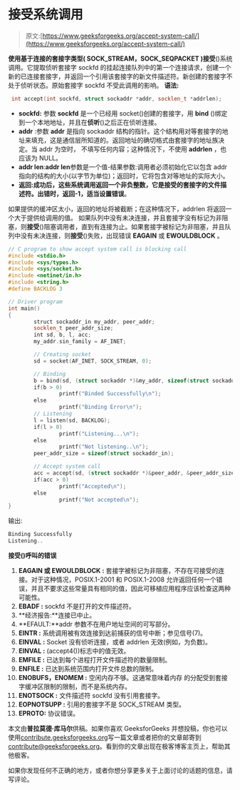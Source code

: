 # 接受系统调用

> 原文:[https://www.geeksforgeeks.org/accept-system-call/](https://www.geeksforgeeks.org/accept-system-call/)

**使用基于连接的套接字类型( **SOCK_STREAM，SOCK_SEQPACKET** )接受**()系统调用。它提取侦听套接字 sockfd 的挂起连接队列中的第一个连接请求，创建一个新的已连接套接字，并返回一个引用该套接字的新文件描述符。新创建的套接字不处于侦听状态。原始套接字 sockfd 不受此调用的影响。
**语法:**

```cpp
 int accept(int sockfd, struct sockaddr *addr, socklen_t *addrlen); 
```

*   **sockfd:** 参数 **sockfd** 是一个已经用 socket()创建的套接字，用 **bind** ()绑定到一个本地地址，并且在**侦听**()之后正在侦听连接。
*   **addr** :参数 **addr** 是指向 sockaddr 结构的指针。这个结构用对等套接字的地址来填充，这是通信层所知道的。返回地址的确切格式由套接字的地址族决定。当 addr 为空时，
    不填写任何内容；这种情况下，不使用 **addrlen** ，也应该为 NULL。
*   **addr len**:**addr len**参数是一个值-结果参数:调用者必须初始化它以包含 addr 指向的结构的大小(以字节为单位)；返回时，它将包含对等地址的实际大小。
*   **返回:**成功后，这些系统调用返回一个非负整数，它是接受的套接字的文件描述符。出错时，返回-1，适当设置**错误**。

如果提供的缓冲区太小，返回的地址将被截断；在这种情况下，addrlen 将返回一个大于提供给调用的值。
如果队列中没有未决连接，并且套接字没有标记为非阻塞，则**接受**()阻塞调用者，直到有连接为止。如果套接字被标记为非阻塞，并且队列中没有未决连接，则**接受**()失败，出现错误 **EAGAIN** 或 **EWOULDBLOCK** 。

```cpp
// C program to show accept system call is blocking call
#include <stdio.h>                                                                                                                                       
#include <sys/types.h>                                                                                                                                   
#include <sys/socket.h>                                                                                                                                  
#include <netinet/in.h>                                                                                                                                  
#include <string.h>                                                                                                                                      
#define BACKLOG 3                                                                                                                                            

// Driver program                                                                                                                                                            
int main()                                                                                                                                               
{                                                                                                                                                            
        struct sockaddr_in my_addr, peer_addr;                                                                                                               
        socklen_t peer_addr_size;                                                                                                                            
        int sd, b, l, acc;                                                                                                                                   
        my_addr.sin_family = AF_INET;

        // Creating socket                                                                                                                       
        sd = socket(AF_INET, SOCK_STREAM, 0); 

        // Binding                                                                                                               
        b = bind(sd, (struct sockaddr *)&my_addr, sizeof(struct sockaddr_in));                                                                               
        if(b > 0)                                                                                                                                            
                printf("Binded Successfully\n");                                                                                                             
        else                                                                                                                                                
                printf("Binding Error\n"); 
        // Listening                                                                                                                 
        l = listen(sd, BACKLOG);                                                                                                                             
        if(l > 0)                                                                                                                                            
                printf("Listening...\n");                                                                                                                    
        else                                                                                                                                                
                printf("Not listening..\n");                                                                                                                 
        peer_addr_size = sizeof(struct sockaddr_in); 

        // Accept system call                                                                                                    
        acc = accept(sd, (struct sockaddr *)&peer_addr, &peer_addr_size);                                                                                    
        if(acc > 0)                                                                                                                                      
                printf("Accepted\n");                                                                                                                        
        else                                                                                                                                                
                printf("Not accepted\n");                                                                                                                    
}                                           

```

输出:

```cpp
Binding Successfully
Listening.. 

```

**接受()呼叫的错误**

1.  **EAGAIN 或 EWOULDBLOCK :** 套接字被标记为非阻塞，不存在可接受的连接。对于这种情况，POSIX.1-2001 和 POSIX.1-2008 允许返回任何一个错误，并且不要求这些常量具有相同的值，因此可移植应用程序应该检查这两种可能性。
2.  **EBADF :** sockfd 不是打开的文件描述符。
3.  **经济报告:**连接已中止。
4.  **EFAULT:**addr 参数不在用户地址空间的可写部分。
5.  **EINTR :** 系统调用被有效连接到达前捕获的信号中断；参见信号(7)。
6.  **EINVAL :** Socket 没有侦听连接，或者 addrlen 无效(例如，为负数)。
7.  **EINVAL :** (accept4())标志中的值无效。
8.  **EMFILE :** 已达到每个进程打开文件描述符的数量限制。
9.  **ENFILE :** 已达到系统范围内打开文件总数的限制。
10.  **ENOBUFS，ENOMEM :** 空闲内存不够。这通常意味着内存
    的分配受到套接字缓冲区限制的限制，而不是系统内存。
11.  **ENOTSOCK :** 文件描述符 sockfd 没有引用套接字。
12.  **EOPNOTSUPP :** 引用的套接字不是 SOCK_STREAM 类型。
13.  **EPROTO:** 协议错误。

本文由**普拉莫德·库马尔**供稿。如果你喜欢 GeeksforGeeks 并想投稿，你也可以使用[contribute.geeksforgeeks.org](http://contribute.geeksforgeeks.org)写一篇文章或者把你的文章邮寄到 contribute@geeksforgeeks.org。看到你的文章出现在极客博客主页上，帮助其他极客。

如果你发现任何不正确的地方，或者你想分享更多关于上面讨论的话题的信息，请写评论。